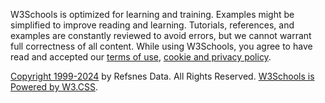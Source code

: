 W3Schools is optimized for learning and training. Examples might be simplified to improve reading and learning. Tutorials, references, and examples are constantly reviewed to avoid errors, but we cannot warrant full correctness of all content. While using W3Schools, you agree to have read and accepted our [terms of use](https://www.w3schools.com/about/about_copyright.asp), [cookie and privacy policy](https://www.w3schools.com/about/about_privacy.asp).

[Copyright 1999-2024](https://www.w3schools.com/about/about_copyright.asp) by Refsnes Data. All Rights Reserved. [W3Schools is Powered by W3.CSS](https://www.w3schools.com/w3css/default.asp).